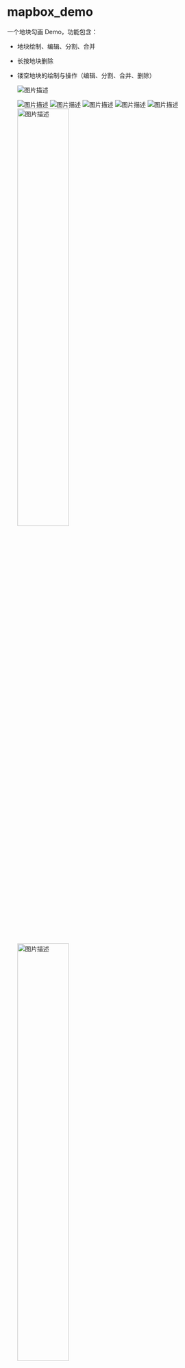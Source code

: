 # mapbox_demo

一个地块勾画 Demo，功能包含：

- 地块绘制、编辑、分割、合并
- 长按地块删除
- 镂空地块的绘制与操作（编辑、分割、合并、删除）
  
  ![图片描述](https://github.com/yalongG/mapbox_demo/blob/main/1750212740814.jpg)
  
  ![图片描述](https://github.com/yalongG/mapbox_demo/blob/main/1750212793561.jpg)
  ![图片描述](https://github.com/yalongG/mapbox_demo/blob/main/1750212823134.jpg)
  ![图片描述](https://github.com/yalongG/mapbox_demo/blob/main/1750212858447.jpg)
  ![图片描述](https://github.com/yalongG/mapbox_demo/blob/main/1750212890313.jpg)
  ![图片描述](https://github.com/yalongG/mapbox_demo/blob/main/1750212924245.jpg)
  <img src="https://github.com/yalongG/mapbox_demo/blob/main/1750212964878.jpg" alt="图片描述" width="50%">
  <img src="https://github.com/yalongG/mapbox_demo/blob/main/1750213001659.jpg" alt="图片描述" width="50%">
  
  可以下载 20250618083014.mp4 文件，查看具体效果。

> 若需合作，请拨打电话：**13691432720**  或者邮箱**13691432720@163.com**
> 支持定制化开发，欢迎联系！
